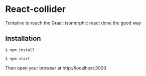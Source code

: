 # React-collider

Tentative to reach the Graal: isomorphic react done the good way

## Installation

    $ npm install

    $ npm start

Then open your browser at http://localhost:3000
